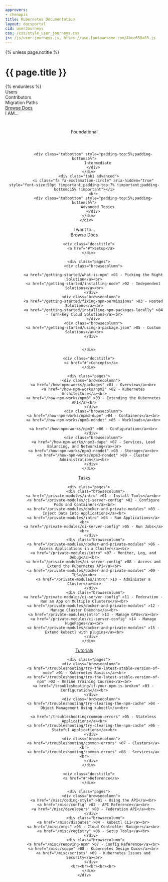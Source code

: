 ```yaml
---
approvers:
- chenopis
title: Kubernetes Documentation
layout: docsportal
cid: userJourneys
css: /css/style_user_journeys.css
js: /js/user-journeys.js, https://use.fontawesome.com/4bcc658a89.js
---
```


{% unless page.notitle %}
<h1>{{ page.title }}</h1>
{% endunless %}

<div class="bar1">
    <div class="navButton users">Users</div>
    <div class="navButton contributors">Contributors</div>
    <div class="navButton migrators">Migration&nbsp;Paths</div>
    <a href="#docs"> <div class="navButton users">Browse Docs</div></a>
</div>

<div id="cardWrapper">
  <div class="bar2">I AM...</div>
  <div class='cards'></div>
</div>

<div style='text-align: center;'>
    <div class="bar2" id="subTitle"></div>
    <div class="bar3">
        <div class="tab1 foundational">
            <i class="fa fa-cloud-download" aria-hidden="true" style="font-size:50pt !important;padding-top:7% !important;padding-bottom:15% !important"></i>
            <br>
            <div class="tabbottom" style="padding-top:5%;padding-bottom:5%">
                Foundational
            </div>
            </div>
        <div class="tab1 intermediate">
            <i class="fa fa-check-square" aria-hidden="true" style="font-size:50pt !important;padding-top:7% !important;padding-bottom:15% !important"></i>
            <br>

            <div class="tabbottom" style="padding-top:5%;padding-bottom:5%">
                Intermediate
            </div>
        </div>
        <div class="tab1 advanced">
            <i class="fa fa-exclamation-circle" aria-hidden="true" style="font-size:50pt !important;padding-top:7% !important;padding-bottom:15% !important"></i>
            <br>
            <div class="tabbottom" style="padding-top:5%;padding-bottom:5%">
                Advanced Topics
            </div>
        </div>
      </div>
</div>

<div class='infobarWrapper'>
    <div class="infobar">
        <span style="padding-bottom: 3% ">I want to...</span>
        <a id="infolink1" href="docs.html"><div class="whitebar" >
            <div class="infoicon">
                <i class="fa fa-folder-open-o" aria-hidden="true" style="padding:%;float:left;color:#3399ff"></i>
            </div>
            <div id="info1" class='data'></div>
        </div></a>
        <a id="infolink2" href="docs.html"><div class="whitebar">
            <div class="infoicon">
                <i class="fa fa-retweet" aria-hidden="true" style="padding-bottom:%;float:left;color:#3399ff"></i>
            </div>
            <div id="info2" class='data'></div>
        </div></a>
        <a id="infolink3" href="docs.html"> <div class="whitebar">
            <div class="infoicon">
                <i class="fa fa-hdd-o" aria-hidden="true" style="padding:%;float:left;color:#3399ff;margin-right:9px"></i>
            </div>
            <div id="info3" class='data'></div>
        </div></a>
    </div>
</div>


  <div class="browseheader">
      <a name="docs">  Browse Docs</a>
      </div>
    
<div class="browsedocs">

<div class="browsesection">

        <div class="docstitle">
          <a href="#">Setup</a>
        </div>

        <div class="pages">
            <div class="browsecolumn">

            <a href="/getting-started/what-is-npm" >01 - Picking the Right Solution</a><br>
            <a href="/getting-started/installing-node" >02 - Independent Solutions</a><br>
          </div>
          <div class="browsecolumn">
            <a href="/getting-started/fixing-npm-permissions" >03 - Hosted Solutions</a><br>
            <a href="/getting-started/installing-npm-packages-locally" >04 - Turn-key Cloud Solutions</a><br>
            </div>
            <div class="browsecolumn">
            <a href="/getting-started/using-a-package.json" >05 - Custom Solutions</a><br>
          </div>


        </div>

  </div>

  <div class="browsesection">

        <div class="docstitle">
          <a href="#">Concepts</a>
        </div>

        <div class="pages">
          <div class="browsecolumn">
            <a href="/how-npm-works/packages" >01 - Overview</a><br>
            <a href="/how-npm-works/npm2" >02 - Kubernetes Architecture</a><br>
            <a href="/how-npm-works/npm3" >03 - Extending the Kubernetes API</a><br>
          </div>
            <div class="browsecolumn">
            <a href="/how-npm-works/npm3-dupe" >04 - Containers</a><br>
            <a href="/how-npm-works/npm3-nondet" >05 - Workloads</a><br>

            <a href="/how-npm-works/npm3" >06 - Configuration</a><br>
          </div>
            <div class="browsecolumn">
            <a href="/how-npm-works/npm3-dupe" >07 - Services, Load Balancing, and Networking</a><br>
            <a href="/how-npm-works/npm3-nondet" >08 - Storage</a><br>
            <a href="/how-npm-works/npm3-nondet" >09 - Cluster Administration</a><br>
          </div>
        </div>
</div>

<div class="browsesection">
        <div class="docstitle">
          <a href="#">Tasks</a>
        </div>

        <div class="pages">
              <div class="browsecolumn">
            <a href="/private-modules/intro" >01 - Install Tools</a><br>
            <a href="/private-modules/ci-server-config" >02 - Configure Pods and Containers</a><br>
            <a href="/private-modules/docker-and-private-modules" >03 - Inject Data Into Applications</a><br>
            <a href="/private-modules/intro" >04 - Run Applications</a><br>
            <a href="/private-modules/ci-server-config" >05 - Run Jobs</a><br>
          </div>
              <div class="browsecolumn">
            <a href="/private-modules/docker-and-private-modules" >06 - Access Applications in a Cluster</a><br>
            <a href="/private-modules/intro" >07 - Monitor, Log, and Debug</a><br>
            <a href="/private-modules/ci-server-config" >08 - Access and Extend the Kubernetes API</a><br>
            <a href="/private-modules/docker-and-private-modules" >09 - TLS</a><br>
            <a href="/private-modules/intro" >10 - Administer a Cluster</a><br>
          </div>
              <div class="browsecolumn">
            <a href="/private-modules/ci-server-config" >11 - Federation - Run an App on Multiple Clusters</a><br>
            <a href="/private-modules/docker-and-private-modules" >12 - Manage Cluster Daemons</a><br>
            <a href="/private-modules/intro" >13 - Manage GPUs</a><br>
            <a href="/private-modules/ci-server-config" >14 - Manage HugePages</a><br>
            <a href="/private-modules/docker-and-private-modules" >15 - Extend kubectl with plugins</a><br>
          </div>
        </div>

</div>
<div class="browsesection">
        <div class="docstitle">
          <a href="#">Tutorials</a>
        </div>

        <div class="pages">
          <div class="browsecolumn">
            <a href="/troubleshooting/try-the-latest-stable-version-of-node" >01 - Kubernetes Basics</a><br>
            <a href="/troubleshooting/try-the-latest-stable-version-of-npm" >02 - Online Training Courses</a><br>
            <a href="/troubleshooting/if-your-npm-is-broken" >03 - Configuration</a><br>
          </div>
          <div class="browsecolumn">
            <a href="/troubleshooting/try-clearing-the-npm-cache" >04 - Object Management Using kubectl</a><br>

            <a href="/troubleshooting/common-errors" >05 - Stateless Applications</a><br>
            <a href="/troubleshooting/try-clearing-the-npm-cache" >06 - Stateful Applications</a><br>
          </div>
          <div class="browsecolumn">
            <a href="/troubleshooting/common-errors" >07 - Clusters</a><br>
            <a href="/troubleshooting/common-errors" >08 - Services</a><br>
          </div>
        </div>
</div>

<div class="browsesection">

        <div class="docstitle">
          <a href="#">Reference</a>
        </div>

        <div class="pages">
          <div class="browsecolumn">
            <a href="/misc/coding-style" >01 - Using the API</a><br>
            <a href="/misc/config" >02 - API Reference</a><br>
            <a href="/misc/developers" >03 - Federation API</a><br>
          </div>
              <div class="browsecolumn">
            <a href="/misc/disputes" >04 - kubectl CLI</a><br>
            <a href="/misc/orgs" >05 - Cloud Controller Manager</a><br>
            <a href="/misc/registry" >06 - Setup Tools</a><br>
          </div>
              <div class="browsecolumn">
            <a href="/misc/removing-npm" >07 - Config Reference</a><br>
            <a href="/misc/scope" >08 - Kubernetes Design Docs</a><br>
            <a href="/misc/scripts" >09 - Kubernetes Issues and Security</a><br>
          </div>
            <br><br><br><br><br>
        </div>
    </div>
</div>
